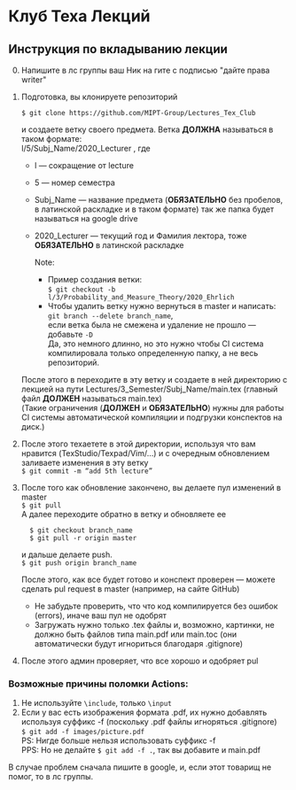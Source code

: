 # Клуб Теха Лекций

## Инструкция по вкладыванию лекции 
0. Напишите в лс группы ваш Ник на гите с подписью "дайте права writer"
1. Подготовка, вы клонируете репозиторий 

   ```$ git clone https://github.com/MIPT-Group/Lectures_Tex_Club```  

   и создаете ветку своего предмета. Ветка **ДОЛЖНА** называться в таком формате:   
   l/5/Subj_Name/2020_Lecturer , где  

   - l — сокращение от lecture  

   - 5 — номер семестра   

   - Subj_Name — название предмета (**ОБЯЗАТЕЛЬНО** без пробелов, в латинской раскладке и в таком формате) так же папка будет называться на google drive   

   - 2020_Lecturer — текущий год и Фамилия лектора, тоже **ОБЯЗАТЕЛЬНО** в латинской раскладке  

     Note:  

     - Пример создания ветки:  
       ```$ git checkout -b l/3/Probability_and_Measure_Theory/2020_Ehrlich```  
     - Чтобы удалить ветку нужно вернуться в master и написать:   
        ```git branch --delete branch_name```,   
       если ветка была не смежена и удаление не прошло — добавьте ```-D```  
       Да, это немного длинно, но это нужно чтобы CI система компилировала только определенную папку, а не весь репозиторий.  

   После этого в переходите в эту ветку и создаете в ней директорию с лекцией на пути Lectures/3_Semester/Subj_Name/main.tex (главный файл **ДОЛЖЕН** называться main.tex)   
   (Такие ограничения  (**ДОЛЖЕН** и **ОБЯЗАТЕЛЬНО**) нужны для работы  CI системы автоматической компиляции и подгрузки конспектов на диск.)

2. После этого техаетете в этой  директории, используя что вам нравится (TexStudio/Texpad/Vim/…) и с очередным обновлением заливаете изменения в эту ветку  
    ```$ git commit -m “add 5th lecture”```  

3. После того как обновление закончено, вы делаете пул изменений в master   
   ```$ git pull```   
   А далее переходите обратно в ветку и обновляете ее   

   ```
     $ git checkout branch_name
     $ git pull -r origin master
   ```

   и дальше делаете push.  
   ```$ git push origin branch_name```
   
   После этого, как все будет готово и конспект проверен –– можете сделать pul request в master (например, на сайте GitHub)    

   - Не забудьте проверить, что что код компилируется без ошибок (errors), иначе ваш пул не одобрят          
   - Загружать нужно только .tex файлы и, возможно, картинки, не должно быть файлов типа main.pdf или main.toc (они автоматически будут игнориться благодаря .gitignore) 

 4. После этого админ проверяет, что все хорошо и одобряет pul  

 ### Возможные причины поломки Actions:

  1. Не используйте ```\include```, только `\input`  
  1. Если у вас есть изображения формата .pdf, их нужно добавлять используя суффикс -f (поскольку .pdf файлы игноряться .gitignore)   
   ```$ git add -f images/picture.pdf```   
   PS: Нигде больше нельзя использовать cуффикс -f  
   PPS: Но не делайте ```$ git add -f .```, так вы добавите и main.pdf  

В случае проблем сначала пишите в google, и, если этот товарищ не помог, то в лс группы.  

